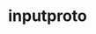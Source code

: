 ---
title: "inputproto"
layout: cache
categories: [package, develop]
meta: {"versions": ["2.3.2"], "compilers": ["gcc@=11.1.0", "gcc@=11.3.0", "gcc@=11.4.0", "gcc@=7.3.1", "gcc@=9.4.0"], "oss": ["amzn2", "ubuntu20.04", "ubuntu22.04"], "platforms": ["linux"], "targets": ["aarch64", "neoverse_n1", "neoverse_v1", "neoverse_v2", "ppc64le", "x86_64_v3"], "stacks": ["aws-isc", "aws-isc-aarch64", "data-vis-sdk", "e4s", "e4s-aarch64", "e4s-neoverse-v2", "e4s-neoverse_v1", "e4s-power", "e4s-rocm-external", "ml-linux-x86_64-rocm", "root"], "num_specs": 10, "num_specs_by_stack": {"root": 10, "aws-isc-aarch64": 2, "aws-isc": 1, "e4s-neoverse_v1": 1, "e4s-power": 1, "data-vis-sdk": 1, "e4s-rocm-external": 1, "e4s": 1, "e4s-aarch64": 1, "e4s-neoverse-v2": 1, "ml-linux-x86_64-rocm": 1}}
spec_details: [{"hash": "45doqqayaazxi2bc3c6bm5wmvi26twb3", "compiler": "gcc@=7.3.1", "versions": ["2.3.2"], "os": "amzn2", "platform": "linux", "target": "aarch64", "variants": ["build_system=autotools"], "stacks": ["root", "aws-isc-aarch64"], "size": "-", "tarball": "https://binaries.spack.io/develop/build_cache/linux-amzn2-aarch64/gcc-7.3.1/inputproto-2.3.2/linux-amzn2-aarch64-gcc-7.3.1-inputproto-2.3.2-45doqqayaazxi2bc3c6bm5wmvi26twb3.spack"}, {"hash": "3zovzndg7m4cynue7ciw2xedbw2qkhfv", "compiler": "gcc@=7.3.1", "versions": ["2.3.2"], "os": "amzn2", "platform": "linux", "target": "neoverse_n1", "variants": ["build_system=autotools"], "stacks": ["root", "aws-isc-aarch64"], "size": "-", "tarball": "https://binaries.spack.io/develop/build_cache/linux-amzn2-neoverse_n1/gcc-7.3.1/inputproto-2.3.2/linux-amzn2-neoverse_n1-gcc-7.3.1-inputproto-2.3.2-3zovzndg7m4cynue7ciw2xedbw2qkhfv.spack"}, {"hash": "3jhce7gxprv2gcv4c54e5lsc5utduk2p", "compiler": "gcc@=7.3.1", "versions": ["2.3.2"], "os": "amzn2", "platform": "linux", "target": "x86_64_v3", "variants": ["build_system=autotools"], "stacks": ["root", "aws-isc"], "size": "-", "tarball": "https://binaries.spack.io/develop/build_cache/linux-amzn2-x86_64_v3/gcc-7.3.1/inputproto-2.3.2/linux-amzn2-x86_64_v3-gcc-7.3.1-inputproto-2.3.2-3jhce7gxprv2gcv4c54e5lsc5utduk2p.spack"}, {"hash": "vbw2woew2eqvhi2cnze7kt46uojszrbn", "compiler": "gcc@=11.4.0", "versions": ["2.3.2"], "os": "ubuntu20.04", "platform": "linux", "target": "neoverse_v1", "variants": ["build_system=autotools"], "stacks": ["root", "e4s-neoverse_v1"], "size": "-", "tarball": "https://binaries.spack.io/develop/build_cache/linux-ubuntu20.04-neoverse_v1/gcc-11.4.0/inputproto-2.3.2/linux-ubuntu20.04-neoverse_v1-gcc-11.4.0-inputproto-2.3.2-vbw2woew2eqvhi2cnze7kt46uojszrbn.spack"}, {"hash": "5eaeti5sgdmjckr7q3wn4h267nc6if26", "compiler": "gcc@=9.4.0", "versions": ["2.3.2"], "os": "ubuntu20.04", "platform": "linux", "target": "ppc64le", "variants": ["build_system=autotools"], "stacks": ["root", "e4s-power"], "size": "-", "tarball": "https://binaries.spack.io/develop/build_cache/linux-ubuntu20.04-ppc64le/gcc-9.4.0/inputproto-2.3.2/linux-ubuntu20.04-ppc64le-gcc-9.4.0-inputproto-2.3.2-5eaeti5sgdmjckr7q3wn4h267nc6if26.spack"}, {"hash": "i6lmcdeub4mq2llppo2hnmlllhce6ucp", "compiler": "gcc@=11.1.0", "versions": ["2.3.2"], "os": "ubuntu20.04", "platform": "linux", "target": "x86_64_v3", "variants": ["build_system=autotools"], "stacks": ["root", "data-vis-sdk"], "size": "-", "tarball": "https://binaries.spack.io/develop/build_cache/linux-ubuntu20.04-x86_64_v3/gcc-11.1.0/inputproto-2.3.2/linux-ubuntu20.04-x86_64_v3-gcc-11.1.0-inputproto-2.3.2-i6lmcdeub4mq2llppo2hnmlllhce6ucp.spack"}, {"hash": "nqzxz7v36bsh7gkjkqzreih7zguon3io", "compiler": "gcc@=11.4.0", "versions": ["2.3.2"], "os": "ubuntu20.04", "platform": "linux", "target": "x86_64_v3", "variants": ["build_system=autotools"], "stacks": ["root", "e4s-rocm-external", "e4s"], "size": "-", "tarball": "https://binaries.spack.io/develop/build_cache/linux-ubuntu20.04-x86_64_v3/gcc-11.4.0/inputproto-2.3.2/linux-ubuntu20.04-x86_64_v3-gcc-11.4.0-inputproto-2.3.2-nqzxz7v36bsh7gkjkqzreih7zguon3io.spack"}, {"hash": "hrlf2ntrcaam3jzrgw7m5wffxehft7jk", "compiler": "gcc@=11.4.0", "versions": ["2.3.2"], "os": "ubuntu22.04", "platform": "linux", "target": "aarch64", "variants": ["build_system=autotools"], "stacks": ["root", "e4s-aarch64"], "size": "-", "tarball": "https://binaries.spack.io/develop/build_cache/linux-ubuntu22.04-aarch64/gcc-11.4.0/inputproto-2.3.2/linux-ubuntu22.04-aarch64-gcc-11.4.0-inputproto-2.3.2-hrlf2ntrcaam3jzrgw7m5wffxehft7jk.spack"}, {"hash": "pjijvgirwg2uzanzanafcxn3lboj2mct", "compiler": "gcc@=11.4.0", "versions": ["2.3.2"], "os": "ubuntu22.04", "platform": "linux", "target": "neoverse_v2", "variants": ["build_system=autotools"], "stacks": ["root", "e4s-neoverse-v2"], "size": "-", "tarball": "https://binaries.spack.io/develop/build_cache/linux-ubuntu22.04-neoverse_v2/gcc-11.4.0/inputproto-2.3.2/linux-ubuntu22.04-neoverse_v2-gcc-11.4.0-inputproto-2.3.2-pjijvgirwg2uzanzanafcxn3lboj2mct.spack"}, {"hash": "ojd66g6lyprwkn6wxqv2uqeu5u7jbxq2", "compiler": "gcc@=11.3.0", "versions": ["2.3.2"], "os": "ubuntu22.04", "platform": "linux", "target": "x86_64_v3", "variants": ["build_system=autotools"], "stacks": ["root", "ml-linux-x86_64-rocm"], "size": "-", "tarball": "https://binaries.spack.io/develop/build_cache/linux-ubuntu22.04-x86_64_v3/gcc-11.3.0/inputproto-2.3.2/linux-ubuntu22.04-x86_64_v3-gcc-11.3.0-inputproto-2.3.2-ojd66g6lyprwkn6wxqv2uqeu5u7jbxq2.spack"}]
---